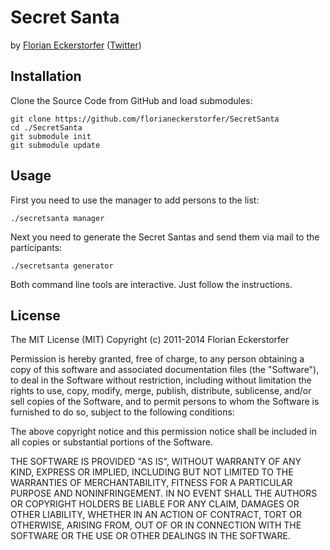 # Secret Santa

by [Florian Eckerstorfer](https://florian.ec) ([Twitter](https://twitter.com/Florian_))

## Installation

Clone the Source Code from GitHub and load submodules:

	git clone https://github.com/florianeckerstorfer/SecretSanta
	cd ./SecretSanta
	git submodule init
	git submodule update


## Usage

First you need to use the manager to add persons to the list:

	./secretsanta manager

Next you need to generate the Secret Santas and send them via mail to the participants:

	./secretsanta generator

Both command line tools are interactive. Just follow the instructions.

## License

The MIT License (MIT)
Copyright (c) 2011-2014 Florian Eckerstorfer

Permission is hereby granted, free of charge, to any person obtaining a copy of this software and associated documentation files (the "Software"), to deal in the Software without restriction, including without limitation the rights to use, copy, modify, merge, publish, distribute, sublicense, and/or sell copies of the Software, and to permit persons to whom the Software is furnished to do so, subject to the following conditions:

The above copyright notice and this permission notice shall be included in all copies or substantial portions of the Software.

THE SOFTWARE IS PROVIDED "AS IS", WITHOUT WARRANTY OF ANY KIND, EXPRESS OR IMPLIED, INCLUDING BUT NOT LIMITED TO THE WARRANTIES OF MERCHANTABILITY, FITNESS FOR A PARTICULAR PURPOSE AND NONINFRINGEMENT. IN NO EVENT SHALL THE AUTHORS OR COPYRIGHT HOLDERS BE LIABLE FOR ANY CLAIM, DAMAGES OR OTHER LIABILITY, WHETHER IN AN ACTION OF CONTRACT, TORT OR OTHERWISE, ARISING FROM, OUT OF OR IN CONNECTION WITH THE SOFTWARE OR THE USE OR OTHER DEALINGS IN THE SOFTWARE.
